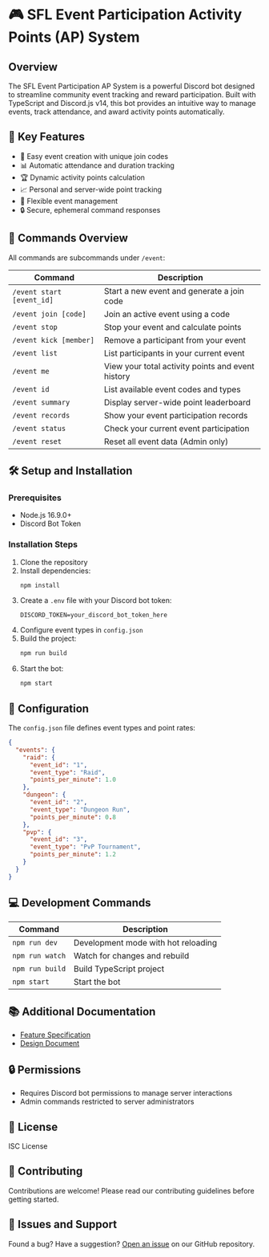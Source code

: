 # 🎮 SFL Event Participation Activity Points (AP) System

## Overview

The SFL Event Participation AP System is a powerful Discord bot designed to streamline community event tracking and reward participation. Built with TypeScript and Discord.js v14, this bot provides an intuitive way to manage events, track attendance, and award activity points automatically.

## 🌟 Key Features

- 🚀 Easy event creation with unique join codes
- 📊 Automatic attendance and duration tracking
- 🏆 Dynamic activity points calculation
- 📈 Personal and server-wide point tracking
- 👥 Flexible event management
- 🔒 Secure, ephemeral command responses

## 🤖 Commands Overview

All commands are subcommands under `/event`:

| Command | Description | 
|---------|-------------|
| `/event start [event_id]` | Start a new event and generate a join code |
| `/event join [code]` | Join an active event using a code |
| `/event stop` | Stop your event and calculate points |
| `/event kick [member]` | Remove a participant from your event |
| `/event list` | List participants in your current event |
| `/event me` | View your total activity points and event history |
| `/event id` | List available event codes and types |
| `/event summary` | Display server-wide point leaderboard |
| `/event records` | Show your event participation records |
| `/event status` | Check your current event participation |
| `/event reset` | Reset all event data (Admin only) |

## 🛠 Setup and Installation

### Prerequisites
- Node.js 16.9.0+
- Discord Bot Token

### Installation Steps
1. Clone the repository
2. Install dependencies:
   ```bash
   npm install
   ```
3. Create a `.env` file with your Discord bot token:
   ```
   DISCORD_TOKEN=your_discord_bot_token_here
   ```
4. Configure event types in `config.json`
5. Build the project:
   ```bash
   npm run build
   ```
6. Start the bot:
   ```bash
   npm start
   ```

## 🔧 Configuration

The `config.json` file defines event types and point rates:

```json
{
  "events": {
    "raid": {
      "event_id": "1",
      "event_type": "Raid",
      "points_per_minute": 1.0
    },
    "dungeon": {
      "event_id": "2",
      "event_type": "Dungeon Run",
      "points_per_minute": 0.8
    },
    "pvp": {
      "event_id": "3",
      "event_type": "PvP Tournament",
      "points_per_minute": 1.2
    }
  }
}
```

## 💻 Development Commands

| Command | Description |
|---------|-------------|
| `npm run dev` | Development mode with hot reloading |
| `npm run watch` | Watch for changes and rebuild |
| `npm run build` | Build TypeScript project |
| `npm start` | Start the bot |

## 📚 Additional Documentation

- [Feature Specification](FEATURE_SPECIFICATION.md)
- [Design Document](DESIGN_DOCUMENT.md)

## 🔒 Permissions

- Requires Discord bot permissions to manage server interactions
- Admin commands restricted to server administrators

## 📝 License

ISC License

## 🤝 Contributing

Contributions are welcome! Please read our contributing guidelines before getting started.

## 🐛 Issues and Support

Found a bug? Have a suggestion? [Open an issue](https://github.com/your-repo/issues) on our GitHub repository.

